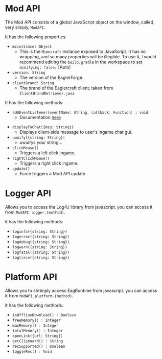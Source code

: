 # Mod API
The Mod API consists of a global JavaScript object on the window, called, very simply, `ModAPI`.


It has the following properties:
- `mcinstance: Object`
    - This is the `Minecraft` instance exposed to JavaScript. It has no wrapping, and so many properties will be illegible. To use it, I would recommend editing the `build.gradle` in the workspace to set `minifying: false;` [Auto]
- `version: String`
    - The version of the EaglerForge.
- `clientBrand: String`
    - The brand of the Eaglercraft client, taken from `ClientBrandRetriever.java`


It has the following methods:
- `addEventListener(eventName: String, callback: Function) : void`
    - Documentation [here](events/addEventListener.md)
<!--   - `require(componentName: String)`
    - Documentation [here](globals/require.md) -->
- `displayToChat({msg: String})`
    - Displays client-side message to user's ingame chat gui.
- `uwuify({string: String})`
    - uwuifys your string...
- `clickMouse()`
    - Triggers a left click ingame.
- `rightClickMouse()`
    - Triggers a right click ingame.
- `update()`
    - Force triggers a Mod API update.

# Logger API
Allows you to access the Log4J library from javascript. you can access it from `ModAPI.logger.(method)`.

it has the following methods:

- `loginfo({string: String})`
- `logerror({string: String})`
- `logdebug({string: String})`
- `logwarn({string: String})`
- `logfatal({string: String})` 
- `logtrace({string: String})`

# Platform API
Allows you to shrimply access EagRuntime from javascript. you can access it from `ModAPI.platform.(method)`.

it has the following methods:

- `isOfflineDownload() : Boolean`
- `freeMemory() : Integer`
- `maxMemory() : Integer`
- `totalMemory() : Integer`
- `openLink({url: String})` 
- `getClipboard() : String`
- `recSupported() : Boolean`
- `toggleRec() : Void`